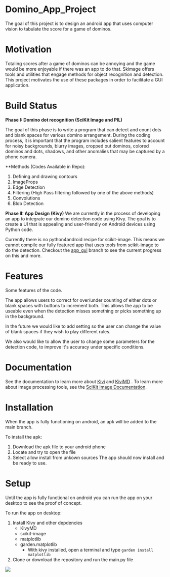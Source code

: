 # Domino_App_Project

The goal of this project is to design an android app that uses computer vision to tabulate the score for a game of dominos. 

# Motivation

Totaling scores after a game of dominos can be annoying and the game would be more enjoyable if there was an app to do that. Skimage offers tools and utilities that engage methods for object recognition and detection. This project motivates the use of these packages in order to facilitate a GUI application.

# Build Status

**Phase I: Domino dot recognition (SciKit Image and PIL)**

The goal of this phase is to write a program that can detect and count dots and blank spaces for various domino arrangement. During the coding process, it is important that the program includes salient features to account for noisy backgrounds, blurry images, cropped out dominos, colored dominos and dots, shadows, and other anomalies that may be captured by a phone camera.

**Methods (Codes Available in Repo):
1. Defining and drawing contours
2. ImageProps
3. Edge Detection
4. Filtering (High Pass filtering followed by one of the above methods)
5. Convolutions
6. Blob Detection

**Phase II: App Design (Kivy)**
We are currently in the process of developing an app to integrate our domino detection code using Kivy. The goal is to create a UI that is appealing and user-friendly on Android devices using Python code.

Currently there is no python4android recipe for scikit-image. This means we cannot compile our fully featured app that uses tools from scikit-image to do the detection. Checkout the [app_gui](https://github.com/ZaneDaPayne/Domino_App_Project/tree/app_gui) branch to see the current progress on this and more.

# Features
Some features of the code.

The app allows users to correct for over/under counting of either dots or blank spaces with buttons to increment both. This allows the app to be useable even when the detection misses something or picks something up in the background.


In the future we would like to add setting so the user can change the value of blank spaces if they wish to play different rules.

We also would like to allow the user to change some parameters for the detection code, to improve it's accuracy under specific conditions.

# Documentation
See the documentation to learn more about  [Kivi](https://buildmedia.readthedocs.org/media/pdf/kivy/latest/kivy.pdf) and [KiviMD](https://kivymd.readthedocs.io/en/latest/) .
To learn more about image processing tools, see the [SciKit Image Documentation](https://scikit-image.org/docs/stable/).
# Installation
When the app is fully functioning on android, an apk will be added to the main branch. 

To install the apk:
1. Download the apk file to your android phone
2. Locate and try to open the file
3. Select allow install from unkown sources
The app should now install and be ready to use.


# Setup
Until the app is fully functional on android you can run the app on your desktop to see the proof of concept.

To run the app on desktop:
1. Install Kivy and other depdencies
    - KivyMD
    - scikit-image
    - matplotlib
    - garden.matplotlib
        - With kivy installed, open a terminal and type ```garden install matplotlib```
2. Clone or download the repository and run the main.py file

![](/Images/detection.png)
